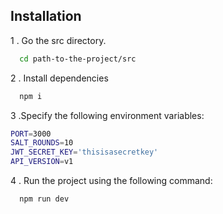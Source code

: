 
## Installation

1 . Go the src directory.
```bash
  cd path-to-the-project/src
```

2 . Install dependencies
```bash
  npm i
```
3 .Specify the following environment variables:

  ```bash
PORT=3000
SALT_ROUNDS=10
JWT_SECRET_KEY='thisisasecretkey'
API_VERSION=v1

  ```
4 . Run the project using the following command:
```bash
  npm run dev
```
      
